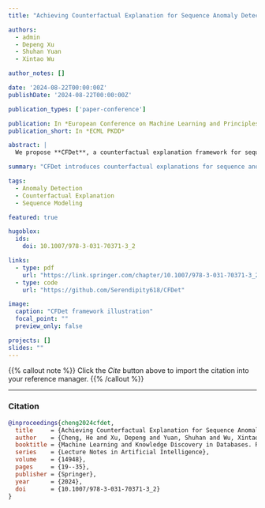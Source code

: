 ```yaml
---
title: "Achieving Counterfactual Explanation for Sequence Anomaly Detection (CFDet)"

authors:
  - admin
  - Depeng Xu
  - Shuhan Yuan
  - Xintao Wu

author_notes: []

date: '2024-08-22T00:00:00Z'
publishDate: '2024-08-22T00:00:00Z'

publication_types: ['paper-conference']

publication: In *European Conference on Machine Learning and Principles and Practice of Knowledge Discovery in Databases (ECML PKDD 2024)*
publication_short: In *ECML PKDD*

abstract: |
  We propose **CFDet**, a counterfactual explanation framework for sequence anomaly detection. CFDet identifies anomalous entries by generating minimal and plausible modifications that alter a model’s prediction from anomalous to normal, thereby exposing the underlying decision boundary. Experiments on BGL, Thunderbird, and CERT datasets demonstrate that CFDet produces high-fidelity explanations and consistently outperforms attention-based, Shapley value, and gradient-based baselines.

summary: "CFDet introduces counterfactual explanations for sequence anomaly detection, enabling fine-grained and interpretable insights into anomalous behavior."

tags:
  - Anomaly Detection
  - Counterfactual Explanation
  - Sequence Modeling

featured: true

hugoblox:
  ids:
    doi: 10.1007/978-3-031-70371-3_2

links:
  - type: pdf
    url: "https://link.springer.com/chapter/10.1007/978-3-031-70371-3_2"
  - type: code
    url: "https://github.com/Serendipity618/CFDet"

image:
  caption: "CFDet framework illustration"
  focal_point: ""
  preview_only: false

projects: []
slides: ""
---
```


{{% callout note %}}
Click the _Cite_ button above to import the citation into your reference manager.
{{% /callout %}}

---

### Citation

```bibtex
@inproceedings{cheng2024cfdet,
  title     = {Achieving Counterfactual Explanation for Sequence Anomaly Detection},
  author    = {Cheng, He and Xu, Depeng and Yuan, Shuhan and Wu, Xintao},
  booktitle = {Machine Learning and Knowledge Discovery in Databases. Research Track (ECML PKDD 2024)},
  series    = {Lecture Notes in Artificial Intelligence},
  volume    = {14948},
  pages     = {19--35},
  publisher = {Springer},
  year      = {2024},
  doi       = {10.1007/978-3-031-70371-3_2}
}
